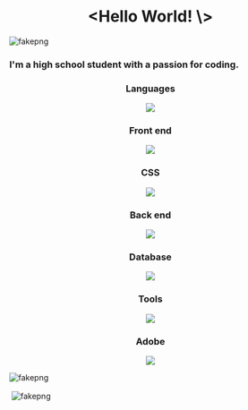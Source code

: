 <h1 align="center">&lt;Hello World! \&gt;</h1>
<p align="left"> <img src="https://komarev.com/ghpvc/?username=fakepng&label=Profile%20views&color=0e75b6&style=flat" alt="fakepng" /> </p>

<h3>I'm a high school student with a passion for coding.</h3>

<h3 align="center">Languages</h3>
<p align="center">
  <a href="https://skillicons.dev">
    <img src="https://skillicons.dev/icons?i=js,ts,php,python,c,cpp,md" />
  </a>
</p>

<h3 align="center">Front end</h3>
<p align="center">
  <a href="https://skillicons.dev">
    <img src="https://skillicons.dev/icons?i=nextjs,react,html" />
  </a>
</p>

<h3 align="center">CSS</h3>
<p align="center">
  <a href="https://skillicons.dev">
    <img src="https://skillicons.dev/icons?i=css,tailwind,bootstrap" />
  </a>
</p>

<h3 align="center">Back end</h3>
<p align="center">
  <a href="https://skillicons.dev">
    <img src="https://skillicons.dev/icons?i=nodejs,express" />
  </a>
</p>

<h3 align="center">Database</h3>
<p align="center">
  <a href="https://skillicons.dev">
    <img src="https://skillicons.dev/icons?i=prisma,postgres,mysql,mongodb" />
  </a>
</p>

<h3 align="center">Tools</h3>
<p align="center">
  <a href="https://skillicons.dev">
    <img src="https://skillicons.dev/icons?i=vscode,cloudflare,github,git,linux,stackoverflow,vercel,powershell,bash" />
  </a>
</p>

<h3 align="center">Adobe</h3>
<p align="center">
  <a href="https://skillicons.dev">
    <img src="https://skillicons.dev/icons?i=ai,ps,pr,au,ae" />
  </a>
</p>

<p><img align="center" src="https://github-readme-stats.vercel.app/api/top-langs?username=fakepng&show_icons=true&locale=en&layout=compact&langs_count=8" alt="fakepng" /></p>

<p>&nbsp;<img align="center" src="https://github-readme-stats.vercel.app/api?username=fakepng&show_icons=true&locale=en&count_private=true" alt="fakepng" /></p>
